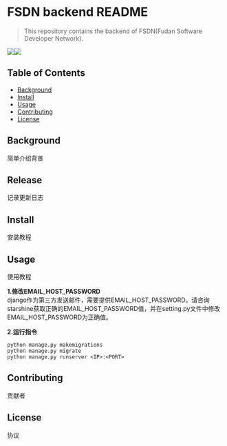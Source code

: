 # FSDN backend README

>   This repository contains the backend of FSDN(Fudan Software Developer Network).

![](https://img.shields.io/badge/FSDN-backend-brightgreen.svg)![](https://img.shields.io/badge/Framework-Django-green.svg)

## Table of Contents

-   [Background](#background)
-   [Install](#install)
-   [Usage](#Usage)
-   [Contributing](#contributing)
-   [License](#license)

## Background

简单介绍背景

## Release

记录更新日志

## Install

安装教程

## Usage

使用教程  

**1.修改EMAIL_HOST_PASSWORD**  
django作为第三方发送邮件，需要提供EMAIL_HOST_PASSWORD。请咨询starshine获取正确的EMAIL_HOST_PASSWORD值，并在setting.py文件中修改EMAIL_HOST_PASSWORD为正确值。  

**2.运行指令**
```
python manage.py makemigrations
python manage.py migrate
python manage.py runserver <IP>:<PORT>
```

## Contributing

贡献者

## License

协议